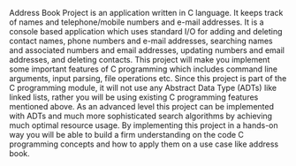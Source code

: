 Address Book Project is an application written in C language.
It keeps track of names and telephone/mobile numbers and e-mail addresses. 
It is a console based application which uses standard I/O for adding and deleting contact names, phone numbers and e-mail addresses, searching names and associated numbers and email addresses, updating numbers and email addresses, and deleting contacts.
This project will make you implement some important features of C programming which includes command line arguments, input parsing, file operations etc. 
Since this project is part of the C programming module, it will not use any Abstract Data Type (ADTs) like linked lists, rather you will be using existing C programming features mentioned above. 
As an advanced level this project can be implemented with ADTs and much more sophisticated search algorithms by achieving much optimal resource usage. 
By implementing this project in a hands-on way you will be able to build a firm understanding on the code C programming concepts and how to apply them on a use case like address book.
